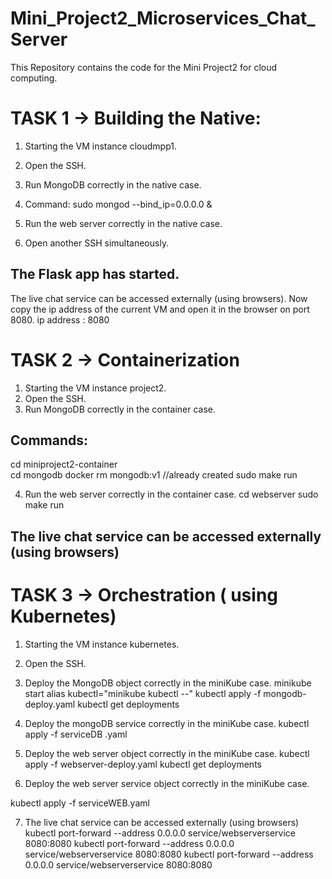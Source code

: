# Mini_Project2_Microservices_Chat_Server
This Repository contains the code for the Mini Project2 for cloud computing.



# TASK 1 -> Building the Native:

1. Starting the VM instance cloudmpp1. 
2. Open the SSH. 
3. Run MongoDB correctly in the native case.

4. Command: sudo mongod --bind_ip=0.0.0.0 &
	

5. Run the web server correctly in the native case. 
6. Open another SSH simultaneously.

## The Flask app has started.

The live chat service can be accessed externally (using browsers). 
Now copy the ip address of the current VM and open it in the browser on port 8080.
ip address : 8080 


# TASK 2 -> Containerization

1. Starting the VM instance project2.
2. Open the SSH.
3. Run MongoDB correctly in the container case.
## Commands: 
cd miniproject2-container  
cd mongodb
docker rm mongodb:v1 //already created 
                         sudo make run
 
4. Run the web server correctly in the container case. 
cd webserver
sudo make run

## The live chat service can be accessed externally (using browsers)



# TASK 3 ->  Orchestration ( using Kubernetes) 


1. Starting the VM instance kubernetes.
2. Open the SSH.
3. Deploy the MongoDB object correctly in the miniKube case.
minikube start
alias kubectl="minikube kubectl --"
kubectl apply -f mongodb-deploy.yaml
kubectl get deployments


4. Deploy the mongoDB service correctly in the miniKube case. 
kubectl apply -f serviceDB .yaml

5. Deploy the web server object correctly in the miniKube case.
kubectl apply -f webserver-deploy.yaml
kubectl get deployments


6. Deploy the web server service object correctly in the miniKube case.

kubectl apply -f serviceWEB.yaml


7. The live chat service can be accessed externally (using browsers) 
kubectl port-forward --address 0.0.0.0 service/webserverservice 8080:8080
kubectl port-forward --address 0.0.0.0 service/webserverservice 8080:8080
kubectl port-forward --address 0.0.0.0 service/webserverservice 8080:8080
